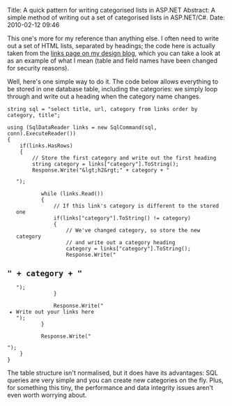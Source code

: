 Title: A quick pattern for writing categorised lists in ASP.NET
Abstract: A simple method of writing out a set of categorised lists in ASP.NET/C#.
Date: 2010-02-12 09:46

This one's more for my reference than anything else. I often need to write out a set of HTML lists, separated by headings; the code here is actually taken from the [links page on my design blog](http://eclectica.co.uk/links/), which you can take a look at as an example of what I mean (table and field names have been changed for security reasons).

Well, here's one simple way to do it. The code below allows everything to be stored in one database table, including the categories: we simply loop through and write out a heading when the category name changes.

<pre><code data-language="csharp">string sql = "select title, url, category from links order by category, title";
    
using (SqlDataReader links = new SqlCommand(sql, conn).ExecuteReader())
{
	if(links.HasRows)
	{
        // Store the first category and write out the first heading
        string category = links["category"].ToString();
        Response.Write("&lgt;h2&rgt;" + category + "</h2><ul>");
    
        while (links.Read())
        {
            // If this link's category is different to the stored one
            if(links["category"].ToString() != category)
            {
                // We've changed category, so store the new category 
                // and write out a category heading 
                category = links["category"].ToString();
                Response.Write("</ul><h2>" + category + "</h2><ul>");
            }
            
            Response.Write("<li>Write out your links here</li>");
        }
        
        Response.Write("</ul>");
    }
}</code></pre>

The table structure isn't normalised, but it does have its advantages: SQL queries are very simple and you can create new categories on the fly. Plus, for something this tiny, the performance and data integrity issues aren't even worth worrying about.